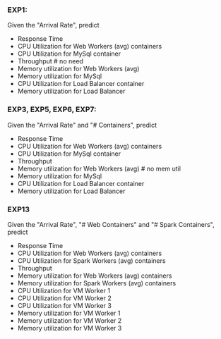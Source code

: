 ### EXP1:
Given the "Arrival Rate", predict

-  Response Time
- CPU Utilization for Web Workers (avg) containers
- CPU Utilization for MySql container
- Throughput # no need
- Memory utilization for Web Workers (avg)
- Memory utilization for MySql
- CPU Utilization for Load Balancer container
- Memory utilization for Load Balancer

### EXP3, EXP5, EXP6, EXP7:
Given the "Arrival Rate" and "# Containers", predict

- Response Time
- CPU Utilization for Web Workers (avg) containers
- CPU Utilization for MySql container
- Throughput
- Memory utilization for Web Workers (avg) # no mem util
- Memory utilization for MySql
- CPU Utilization for Load Balancer container
- Memory utilization for Load Balancer

### EXP13
Given the "Arrival Rate", "# Web Containers" and "# Spark Containers", predict

- Response Time
- CPU Utilization for Web Workers (avg) containers
- CPU Utilization for Spark Workers (avg) containers
- Throughput
- Memory utilization for Web Workers (avg) containers
- Memory utilization for Spark Workers (avg) containers
- CPU Utilization for VM Worker 1
- CPU Utilization for VM Worker 2
- CPU Utilization for VM Worker 3
- Memory utilization for VM Worker 1
- Memory utilization for VM Worker 2
- Memory utilization for VM Worker 3

